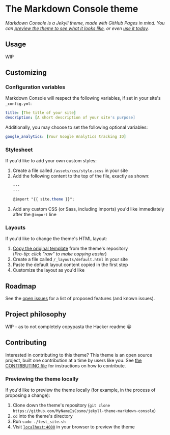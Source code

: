 # The Markdown Console theme

*Markdown Console is a Jekyll theme, made with GitHub Pages in mind. You can [preview the theme to see what it looks like](https://mynameiscosmo.github.io/jekyll-theme-markdown-console/), or even [use it today](#usage).*

## Usage

WIP

## Customizing

### Configuration variables

Markdown Console will respect the following variables, if set in your site's `_config.yml`:

```yml
title: [The title of your site]
description: [A short description of your site's purpose]
```

Additionally, you may choose to set the following optional variables:

```yml
google_analytics: [Your Google Analytics tracking ID]
```

### Stylesheet

If you'd like to add your own custom styles:

1. Create a file called `/assets/css/style.scss` in your site
2. Add the following content to the top of the file, exactly as shown:
    ```scss
    ---
    ---

    @import "{{ site.theme }}";
    ```
3. Add any custom CSS (or Sass, including imports) you'd like immediately after the `@import` line

### Layouts

If you'd like to change the theme's HTML layout:

1. [Copy the original template](https://github.com/MyNameIsCosmo/jekyll-theme-markdown-console/blob/master/_layouts/default.html) from the theme's repository<br />(*Pro-tip: click "raw" to make copying easier*)
2. Create a file called `/_layouts/default.html` in your site
3. Paste the default layout content copied in the first step
4. Customize the layout as you'd like

## Roadmap

See the [open issues](https://github.com/MyNameIsCosmo/jekyll-theme-markdown-console/issues) for a list of proposed features (and known issues).

## Project philosophy

WIP - as to not completely copypasta the Hacker readme :grinning:

## Contributing

Interested in contributing to this theme? This theme is an open source project, built one contribution at a time by users like you. See [the CONTRIBUTING file](CONTRIBUTING.md) for instructions on how to contribute.

### Previewing the theme locally

If you'd like to preview the theme locally (for example, in the process of proposing a change):

1. Clone down the theme's repository (`git clone https://github.com/MyNameIsCosmo/jekyll-theme-markdown-console`)
2. `cd` into the theme's directory
3. Run `sudo ./test_site.sh`
4. Visit [`localhost:4000`](http://localhost:4000) in your browser to preview the theme

